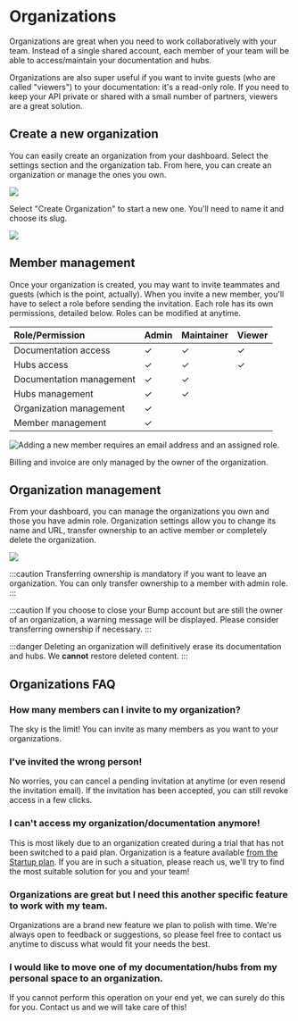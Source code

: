 # Organizations

Organizations are great when you need to work collaboratively with your team. Instead of a single shared account, each member of your team will be able to access/maintain your documentation and hubs.

Organizations are also super useful if you want to invite guests (who are called "viewers") to your documentation: it's a read-only role. If you need to keep your API private or shared with a small number of partners, viewers are a great solution.

## Create a new organization

You can easily create an organization from your dashboard. Select the settings section and the organization tab. From here, you can create an organization or manage the ones you own.

![](/files/organization-create.png)

Select "Create Organization" to start a new one. You'll need to name it and choose its slug.

![](/files/organization-creation.png)

## Member management

Once your organization is created, you may want to invite teammates and guests (which is the point, actually). When you invite a new member, you'll have to select a role before sending the invitation. Each role has its own permissions, detailed below. Roles can be modified at anytime.

| Role/Permission          | Admin | Maintainer | Viewer |
|:-------------------------|:------|:-----------|:-------|
| Documentation access     | ✓     | ✓          | ✓      |
| Hubs access              | ✓     | ✓          | ✓      |
| Documentation management | ✓     | ✓          |        |
| Hubs management          | ✓     | ✓          |        |
| Organization management  | ✓     |            |        |
| Member management        | ✓     |            |        |

![Adding a new member requires an email address and an assigned role.](/files/legacy/Q6P4SEp9xUI38Vntiem7.png)

Billing and invoice are only managed by the owner of the organization.

## Organization management

From your dashboard, you can manage the organizations you own and those you have admin role. Organization settings allow you to change its name and URL, transfer ownership to an active member or completely delete the organization.

![](/files/organization-settings.png)

:::caution
Transferring ownership is mandatory if you want to leave an organization. You can only transfer ownership to a member with admin role.
:::

:::caution
If you choose to close your Bump account but are still the owner of an organization, a warning message will be displayed. Please consider transferring ownership if necessary.
:::

:::danger
Deleting an organization will definitively erase its documentation and hubs. We **cannot** restore deleted content.
:::

## Organizations FAQ

### How many members can I invite to my organization?

The sky is the limit! You can invite as many members as you want to your organizations.

### I've invited the wrong person!

No worries, you can cancel a pending invitation at anytime (or even resend the invitation email).
If the invitation has been accepted, you can still revoke access in a few clicks.

<!-- ![undefined](undefined) -->

### I can't access my organization/documentation anymore!

This is most likely due to an organization created during a trial that has not been switched to a paid plan. Organization is a feature available [from the Startup plan](https://bump.sh/pricing). If you are in such a situation, please reach us, we'll try to find the most suitable solution for you and your team!

### Organizations are great but I need this another specific feature to work with my team.

Organizations are a brand new feature we plan to polish with time. We're always open to feedback or suggestions, so please feel free to contact us anytime to discuss what would fit your needs the best.

### I would like to move one of my documentation/hubs from my personal space to an organization.

If you cannot perform this operation on your end yet, we can surely do this for you. Contact us and we will take care of this!

